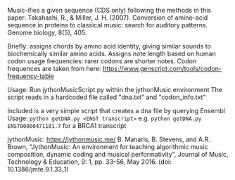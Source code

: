 Music-ifies a given sequence (CDS only) following the methods in this paper: Takahashi, R., & Miller, J. H. (2007). Conversion of amino-acid sequence in proteins to classical music: search for auditory patterns. Genome biology, 8(5), 405.

Briefly: assigns chords by amino acid identity, giving similar sounds to biochemically similar amino acids. Assigns note length based on human codon usage frequencies: rarer codons are shorter notes. Codon frequences are taken from here: https://www.genscript.com/tools/codon-frequency-table

Usage: Run jythonMusicScript.py within the jythonMusic environment
The script reads in a hardcoded file called "dna.txt" and "codon_info.txt"

Included is a very simple script that creates a dna file by querying Ensembl
Usage: `python getDNA.py <ENST transcript>`
e.g. `python getDNA.py ENST00000471181.7` for a BRCA1 transcript

jythonMusic: https://jythonmusic.me/
B. Manaris, B. Stevens, and A.R. Brown, “JythonMusic: An environment for teaching algorithmic music composition, dynamic coding and musical performativity”, Journal of Music, Technology & Education, 9: 1, pp. 33–56, May 2016. (doi: 10.1386/jmte.9.1.33_1)